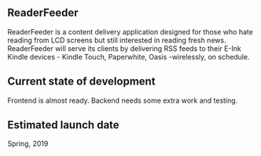 ## ReaderFeeder

ReaderFeeder is a content delivery application designed for those who hate reading from LCD screens but still interested in reading fresh news. ReaderFeeder will serve its clients by delivering RSS feeds to their E-Ink Kindle devices - Kindle Touch, Paperwhite, Oasis -wirelessly, on schedule. 

## Current state of development

Frontend is almost ready. Backend needs some extra work and testing.

## Estimated launch date

Spring, 2019
